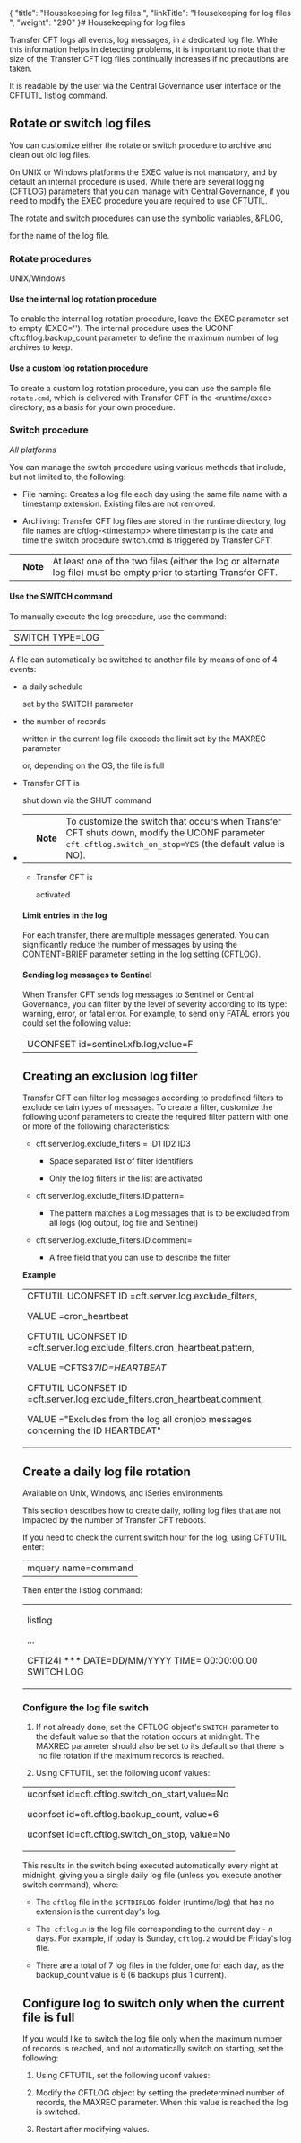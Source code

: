 {
    "title": "Housekeeping for log files ",
    "linkTitle": "Housekeeping for log files ",
    "weight": "290"
}# Housekeeping for log files



Transfer CFT logs all events, log messages, in a dedicated log file. While this information helps in detecting problems, it is important to note that the size of the Transfer CFT log files continually increases if no precautions are taken.



It is readable by the user via the Central Governance user interface or the CFTUTIL listlog command.



## Rotate or switch log files



You can customize either the rotate or switch procedure to archive and clean out old log files.



On UNIX or Windows platforms the EXEC value is not mandatory, and by default an internal procedure is used. While there are several logging (CFTLOG) parameters that you can manage with <span>Central Governance</span>, if you need to modify the EXEC procedure you are required to use CFTUTIL.



The rotate and switch procedures can use the symbolic variables, &amp;FLOG,

for the name of the log file.



### Rotate procedures



UNIX/Windows



#### Use the internal log rotation procedure



To enable the internal log rotation procedure, leave the EXEC parameter set to empty (EXEC=''). The internal procedure uses the UCONF cft.cftlog.backup\_count parameter to define the maximum number of log archives to keep.



#### Use a custom log rotation procedure



To create a custom log rotation procedure, you can use the sample file `rotate.cmd`, which is delivered with <span>Transfer CFT</span> in the &lt;runtime/exec&gt; directory, as a basis for your own procedure.



### Switch procedure



*All platforms*



You can manage the switch procedure using various methods that include, but not limited to, the following:



-   File naming: Creates a log file each day using the same file name with a timestamp extension. Existing files are not removed.







-   Archiving: Transfer CFT log files are stored in the runtime directory, log file names are cftlog-&lt;timestamp&gt; where timestamp is the date and time the switch procedure switch.cmd is triggered by <span>Transfer CFT</span>.



<table data-cellpadding="0" data-cellspacing="0">
<tbody>
<tr>
<td data-valign="top"></td>
<td data-valign="top"><span><strong>Note</strong></span></td>
<td data-mc-autonum="&lt;b&gt;Note&lt;/b&gt;" data-valign="top">At least one of the two files (either the log or alternate log file) must be empty prior to starting Transfer CFT.</td>
</tr>
</tbody>
</table>



#### Use the SWITCH command



To manually execute the log procedure, use the command:



<table data-cellspacing="0">
<tbody>
<tr>
<td>SWITCH TYPE=LOG</td>
</tr>
</tbody>
</table>



A file can automatically be switched to another file by means of one of 4 events:



-   a daily schedule

    set by the SWITCH parameter



-   the number of records

    written in the current log file exceeds the limit set by the MAXREC parameter

    or, depending on the OS, the file is full



-   <span>Transfer CFT</span> is

    shut down via the SHUT command



-   <table data-cellpadding="0" data-cellspacing="0">
<tbody>
<tr>
<td data-valign="top"></td>
<td data-valign="top"><span><strong>Note</strong></span></td>
<td data-mc-autonum="&lt;b&gt;Note&lt;/b&gt;" data-valign="top">To customize the switch that occurs when Transfer CFT shuts down, modify the UCONF parameter <code>cft.cftlog.switch_on_stop=YES</code> (the default value is NO).</td>
</tr>
</tbody>
</table>



-   <span>Transfer CFT</span> is

    activated



#### Limit entries in the log



For each transfer, there are multiple messages generated. You can significantly reduce the number of messages by using the CONTENT=BRIEF parameter setting in the log setting (CFTLOG).



#### Sending log messages to Sentinel



When <span>Transfer CFT</span> sends log messages to Sentinel or Central Governance, you can filter by the level of severity according to its type: warning, error, or fatal error. For example, to send only FATAL errors you could set the following value:



<table data-cellspacing="0">
<tbody>
<tr>
<td>UCONFSET id=sentinel.xfb.log,value=F</td>
</tr>
</tbody>
</table>



## Creating an exclusion log filter



<span>Transfer CFT</span> can filter log messages according to predefined filters to exclude certain types of messages. To create a filter, customize the following uconf parameters to create the required filter pattern with one or more of the following characteristics:



-   cft.server.log.exclude\_filters = ID1 ID2 ID3

    -   Space separated list of filter identifiers

    -   Only the log filters in the list are activated

-   cft.server.log.exclude\_filters.ID.pattern=

    -   The pattern matches a Log messages that is to be excluded from all logs (log output, log file and Sentinel)

-   cft.server.log.exclude\_filters.ID.comment=

    -   A free field that you can use to describe the filter



**Example**



<table data-cellspacing="0">
<tbody>
<tr>
<td>CFTUTIL UCONFSET ID =cft.server.log.exclude_filters,<br/>

VALUE =cron_heartbeat<br/>

CFTUTIL UCONFSET ID =cft.server.log.exclude_filters.cron_heartbeat.pattern,<br/>

VALUE =CFTS37*ID=HEARTBEAT*<br/>

CFTUTIL UCONFSET ID =cft.server.log.exclude_filters.cron_heartbeat.comment,<br/>

VALUE ="Excludes from the log all cronjob messages concerning the ID HEARTBEAT"</td>
</tr>
</tbody>
</table>



## Create a daily log file rotation



Available on Unix, Windows, and iSeries environments



This section describes how to create daily, rolling log files that are not impacted by the number of Transfer CFT reboots.



If you need to check the current switch hour for the log, using CFTUTIL enter:



<table data-cellspacing="0">
<tbody>
<tr>
<td>mquery name=command</td>
</tr>
</tbody>
</table>



Then enter the <span>listlog </span>command:



<table data-cellspacing="0">
<tbody>
<tr>
<td><p>listlog</p>
<p>...</p>
<p>CFTI24I *** DATE=DD/MM/YYYY TIME= 00:00:00.00 SWITCH LOG</p></td>
</tr>
</tbody>
</table>



### Configure the log file switch



1.  If not already done, set the CFTLOG object's `SWITCH `parameter to the default value so that the rotation occurs at midnight. The MAXREC parameter should also be set to its default so that there is  no file rotation if the maximum records is reached.

2.  Using CFTUTIL, set the following uconf values:



<table data-cellspacing="0">
<tbody>
<tr>
<td>uconfset id=cft.cftlog.switch_on_start,value=No

<p>uconfset id=cft.cftlog.backup_count, value=6</p>
<p>uconfset id=cft.cftlog.switch_on_stop, value=No</p></td>
</tr>
</tbody>
</table>



This results in the switch being executed automatically every night at midnight, giving you a single daily log file (unless you execute another switch command), where:



-   The `cftlog` file in the `$CFTDIRLOG `folder (runtime/log) that has no extension is the current day's log.

-   The` cftlog.n` is the log file corresponding to the current day *- n* days. For example, if today is Sunday, `cftlog.2` would be Friday's log file.

-   There are a total of 7 log files in the folder, one for each day, as the <span>backup\_count</span> value is 6 (6 backups plus 1 current).



## Configure log to switch only when the current file is full



If you would like to switch the log file only when the maximum number of records is reached, and not automatically switch on starting, set the following:



1.  Using CFTUTIL, set the following uconf values:

2.  Modify the <span>CFTLOG </span>object by setting the predetermined number of records, the <span>MAXREC </span>parameter. When this value is reached the log is switched.

3.  Restart after modifying values.

